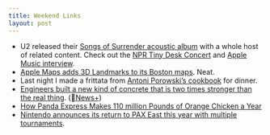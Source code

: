 ```yaml
---
title: Weekend Links
layout: post
---
```

- U2 released their [Songs of Surrender acoustic album](https://www.u2.com/music/albums/4195) with a whole host of related content. Check out the [NPR Tiny Desk Concert](https://www.youtube.com/watch?v=oxo-loXdcH0) and [Apple Music interview](https://www.youtube.com/watch?v=Edzt3Lnp9jU).
- [Apple Maps adds 3D Landmarks to its Boston maps](https://www.macrumors.com/2023/03/16/apple-maps-detailed-city-experience-boston/). Neat.
- Last night I made a frittata from [Antoni Porowski’s cookbook](https://amzn.to/3YWf1nR) for dinner. 
- [Engineers built a new kind of concrete that is two times stronger than the real thing](https://www.popularmechanics.com/space/moon-mars/a43339577/new-concrete-twice-as-strong/). ([News+](https://apple.news/AiyG6hVqlQYS66JtOMHZZ1g))
- [How Panda Express Makes 110 million Pounds of Orange Chicken a Year](https://www.youtube.com/watch?v=85hi7rUzRkY)
- [Nintendo announces its return to PAX East this year with multiple tournaments](https://www.nintendo.com/whatsnew/nintendo-vs-at-pax-east-2023/).